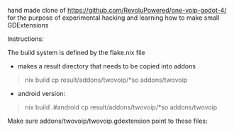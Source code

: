 hand made clone of https://github.com/RevoluPowered/one-voip-godot-4/
for the purpose of experimental hacking
and learning how to make small GDExtensions

Instructions:

The build system is defined by the flake.nix file

 * makes a result directory that needs to be copied into addons
> nix build
> cp result/addons/twovoip/*so addons/twovoip

 * android version:
> nix build .#android
> cp result/addons/twovoip/*so addons/twovoip

Make sure addons/twovoip/twovoip.gdextension point to these files:
